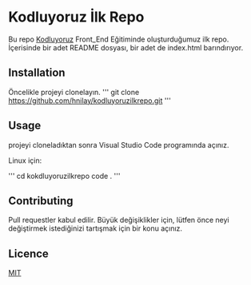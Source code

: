 # Kodluyoruz İlk Repo

Bu repo [Kodluyoruz](https://www.kodluyoruz.org/) Front_End Eğitiminde oluşturduğumuz ilk repo. İçerisinde bir adet README dosyası, bir adet de index.html barındırıyor.

## Installation

Öncelikle projeyi clonelayın.
'''
git clone https://github.com/hnilay/kodluyoruzilkrepo.git
'''

## Usage

projeyi cloneladıktan sonra Visual Studio Code programında açınız.

Linux için:

'''
cd kokdluyoruzilkrepo
code .
'''

## Contributing

Pull requestler kabul edilir. Büyük değişiklikler için, lütfen önce neyi değiştirmek istediğinizi tartışmak için bir konu açınız.

## Licence

[MIT](https://www.mit.edu/)

